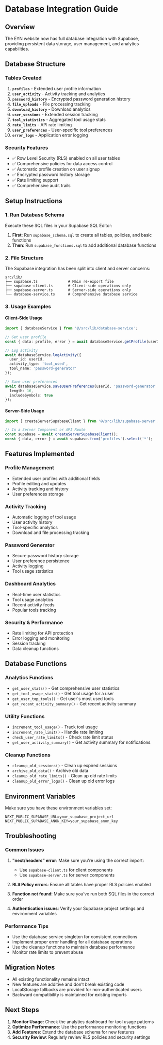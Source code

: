 # Database Integration Guide

## Overview

The EYN website now has full database integration with Supabase, providing persistent data storage, user management, and analytics capabilities.

## Database Structure

### Tables Created

1. **`profiles`** - Extended user profile information
2. **`user_activity`** - Activity tracking and analytics
3. **`password_history`** - Encrypted password generation history
4. **`file_uploads`** - File processing tracking
5. **`download_history`** - Download analytics
6. **`user_sessions`** - Extended session tracking
7. **`tool_statistics`** - Aggregated tool usage stats
8. **`rate_limits`** - API rate limiting
9. **`user_preferences`** - User-specific tool preferences
10. **`error_logs`** - Application error logging

### Security Features

- ✅ Row Level Security (RLS) enabled on all user tables
- ✅ Comprehensive policies for data access control
- ✅ Automatic profile creation on user signup
- ✅ Encrypted password history storage
- ✅ Rate limiting support
- ✅ Comprehensive audit trails

## Setup Instructions

### 1. Run Database Schema

Execute these SQL files in your Supabase SQL Editor:

1. **First**: Run `supabase_schema.sql` to create all tables, policies, and basic functions
2. **Then**: Run `supabase_functions.sql` to add additional database functions

### 2. File Structure

The Supabase integration has been split into client and server concerns:

```
src/lib/
├── supabase.ts              # Main re-export file
├── supabase-client.ts       # Client-side operations only
├── supabase-server.ts       # Server-side operations only
└── database-service.ts      # Comprehensive database service
```

### 3. Usage Examples

#### Client-Side Usage

```typescript
import { databaseService } from '@/src/lib/database-service';

// Get user profile
const { data: profile, error } = await databaseService.getProfile(userId);

// Log activity
await databaseService.logActivity({
  user_id: userId,
  activity_type: 'tool_used',
  tool_name: 'password-generator'
});

// Save user preferences
await databaseService.saveUserPreferences(userId, 'password-generator', {
  length: 16,
  includeSymbols: true
});
```

#### Server-Side Usage

```typescript
import { createServerSupabaseClient } from '@/src/lib/supabase-server';

// In a Server Component or API Route
const supabase = await createServerSupabaseClient();
const { data, error } = await supabase.from('profiles').select('*');
```

## Features Implemented

### Profile Management
- Extended user profiles with additional fields
- Profile editing and updates
- Activity tracking and history
- User preferences storage

### Activity Tracking
- Automatic logging of tool usage
- User activity history
- Tool-specific analytics
- Download and file processing tracking

### Password Generator
- Secure password history storage
- User preference persistence
- Activity logging
- Tool usage statistics

### Dashboard Analytics
- Real-time user statistics
- Tool usage analytics
- Recent activity feeds
- Popular tools tracking

### Security & Performance
- Rate limiting for API protection
- Error logging and monitoring
- Session tracking
- Data cleanup functions

## Database Functions

### Analytics Functions
- `get_user_stats()` - Get comprehensive user statistics
- `get_tool_usage_stats()` - Get tool usage for a user
- `get_user_top_tools()` - Get user's most used tools
- `get_recent_activity_summary()` - Get recent activity summary

### Utility Functions
- `increment_tool_usage()` - Track tool usage
- `increment_rate_limit()` - Handle rate limiting
- `check_user_rate_limits()` - Check rate limit status
- `get_user_activity_summary()` - Get activity summary for notifications

### Cleanup Functions
- `cleanup_old_sessions()` - Clean up expired sessions
- `archive_old_data()` - Archive old data
- `cleanup_old_rate_limits()` - Clean up old rate limits
- `cleanup_old_error_logs()` - Clean up old error logs

## Environment Variables

Make sure you have these environment variables set:

```env
NEXT_PUBLIC_SUPABASE_URL=your_supabase_project_url
NEXT_PUBLIC_SUPABASE_ANON_KEY=your_supabase_anon_key
```

## Troubleshooting

### Common Issues

1. **"next/headers" error**: Make sure you're using the correct import:
   - Use `supabase-client.ts` for client components
   - Use `supabase-server.ts` for server components

2. **RLS Policy errors**: Ensure all tables have proper RLS policies enabled

3. **Function not found**: Make sure you've run both SQL files in the correct order

4. **Authentication issues**: Verify your Supabase project settings and environment variables

### Performance Tips

- Use the database service singleton for consistent connections
- Implement proper error handling for all database operations
- Use the cleanup functions to maintain database performance
- Monitor rate limits to prevent abuse

## Migration Notes

- All existing functionality remains intact
- New features are additive and don't break existing code
- LocalStorage fallbacks are provided for non-authenticated users
- Backward compatibility is maintained for existing imports

## Next Steps

1. **Monitor Usage**: Check the analytics dashboard for tool usage patterns
2. **Optimize Performance**: Use the performance monitoring functions
3. **Add Features**: Extend the database schema for new features
4. **Security Review**: Regularly review RLS policies and security settings 
